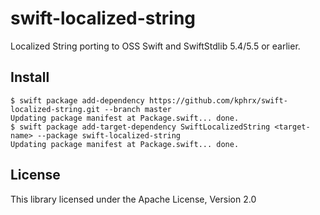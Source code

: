 # swift-localized-string
Localized String porting to OSS Swift and SwiftStdlib 5.4/5.5 or earlier.

## Install
```console
$ swift package add-dependency https://github.com/kphrx/swift-localized-string.git --branch master
Updating package manifest at Package.swift... done.
$ swift package add-target-dependency SwiftLocalizedString <target-name> --package swift-localized-string
Updating package manifest at Package.swift... done.
```

## License
This library licensed under the Apache License, Version 2.0
